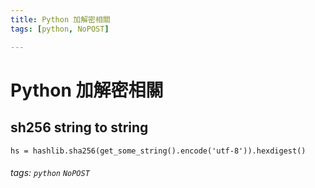 ```yaml
---
title: Python 加解密相關
tags: [python, NoPOST]

---
```


# Python 加解密相關


## sh256 string to string 
```python=
hs = hashlib.sha256(get_some_string().encode('utf-8')).hexdigest()
```

###### tags: `python` `NoPOST`